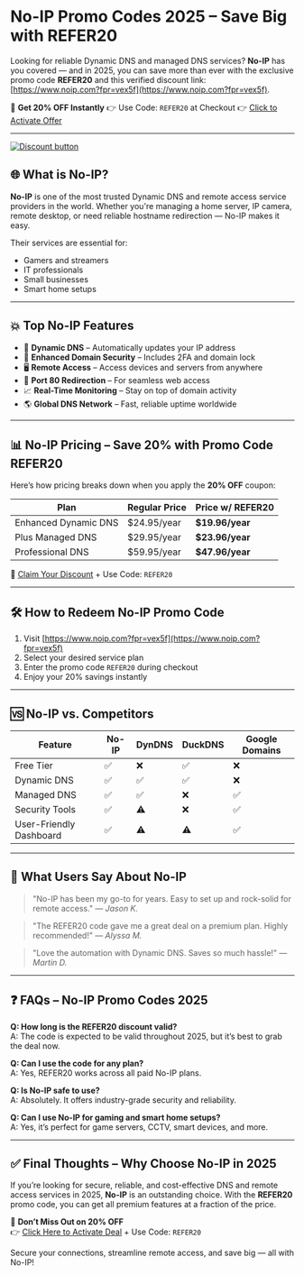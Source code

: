 # No-IP Promo Codes 2025 – Save Big with REFER20

Looking for reliable Dynamic DNS and managed DNS services? **No-IP** has you covered — and in 2025, you can save more than ever with the exclusive promo code **REFER20** and this verified discount link: [https://www.noip.com?fpr=vex5f](https://www.noip.com?fpr=vex5f).

💸 **Get 20% OFF Instantly**
👉 Use Code: `REFER20` at Checkout
👉 [Click to Activate Offer](https://www.noip.com?fpr=vex5f)

---
[![Discount button](https://github.com/user-attachments/assets/e5cb2122-5258-4331-bbff-048ba1ae5555)](https://www.noip.com?fpr=vex5f)


## 🌐 What is No-IP?

**No-IP** is one of the most trusted Dynamic DNS and remote access service providers in the world. Whether you're managing a home server, IP camera, remote desktop, or need reliable hostname redirection — No-IP makes it easy.

Their services are essential for:
- Gamers and streamers
- IT professionals
- Small businesses
- Smart home setups

---

## 💥 Top No-IP Features

- 🔁 **Dynamic DNS** – Automatically updates your IP address
- 🔐 **Enhanced Domain Security** – Includes 2FA and domain lock
- 🖥️ **Remote Access** – Access devices and servers from anywhere
- 📡 **Port 80 Redirection** – For seamless web access
- 📈 **Real-Time Monitoring** – Stay on top of domain activity
- 🌎 **Global DNS Network** – Fast, reliable uptime worldwide

---

## 📊 No-IP Pricing – Save 20% with Promo Code REFER20

Here’s how pricing breaks down when you apply the **20% OFF** coupon:

| Plan | Regular Price | Price w/ REFER20 |
|------|----------------|------------------|
| Enhanced Dynamic DNS | $24.95/year | **$19.96/year** |
| Plus Managed DNS | $29.95/year | **$23.96/year** |
| Professional DNS | $59.95/year | **$47.96/year** |

🎯 [Claim Your Discount](https://www.noip.com?fpr=vex5f) + Use Code: `REFER20`

---

## 🛠️ How to Redeem No-IP Promo Code

1. Visit [https://www.noip.com?fpr=vex5f](https://www.noip.com?fpr=vex5f)
2. Select your desired service plan
3. Enter the promo code `REFER20` during checkout
4. Enjoy your 20% savings instantly

---

## 🆚 No-IP vs. Competitors

| Feature | No-IP | DynDNS | DuckDNS | Google Domains |
|---------|-------|--------|----------|----------------|
| Free Tier | ✅ | ❌ | ✅ | ❌ |
| Dynamic DNS | ✅ | ✅ | ✅ | ❌ |
| Managed DNS | ✅ | ✅ | ❌ | ✅ |
| Security Tools | ✅ | ⚠️ | ❌ | ✅ |
| User-Friendly Dashboard | ✅ | ⚠️ | ⚠️ | ✅ |

---

## 🌟 What Users Say About No-IP

> "No-IP has been my go-to for years. Easy to set up and rock-solid for remote access." — *Jason K.*

> "The REFER20 code gave me a great deal on a premium plan. Highly recommended!" — *Alyssa M.*

> "Love the automation with Dynamic DNS. Saves so much hassle!" — *Martin D.*

---

## ❓ FAQs – No-IP Promo Codes 2025

**Q: How long is the REFER20 discount valid?**  
A: The code is expected to be valid throughout 2025, but it’s best to grab the deal now.

**Q: Can I use the code for any plan?**  
A: Yes, REFER20 works across all paid No-IP plans.

**Q: Is No-IP safe to use?**  
A: Absolutely. It offers industry-grade security and reliability.

**Q: Can I use No-IP for gaming and smart home setups?**  
A: Yes, it’s perfect for game servers, CCTV, smart devices, and more.

---

## ✅ Final Thoughts – Why Choose No-IP in 2025

If you’re looking for secure, reliable, and cost-effective DNS and remote access services in 2025, **No-IP** is an outstanding choice. With the **REFER20** promo code, you can get all premium features at a fraction of the price.

🎯 **Don’t Miss Out on 20% OFF**  
👉 [Click Here to Activate Deal](https://www.noip.com?fpr=vex5f) + Use Code: `REFER20`

Secure your connections, streamline remote access, and save big — all with No-IP!

